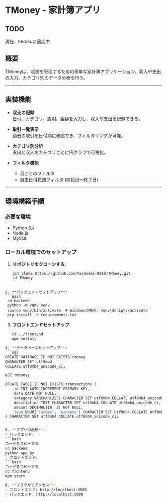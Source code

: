 # TMoney - 家計簿アプリ

## TODO
現在、herokuに適応中

## 概要
TMoneyは、収支を管理するための簡単な家計簿アプリケーション。収入や支出の入力、カテゴリ別のデータ分析を行う。

---

## 実装機能
- **収支の記録**  
  日付、カテゴリ、説明、金額を入力し、収入や支出を記録できる。
  
- **取引一覧表示**  
  過去の取引を日付順に確認でき、フィルタリングが可能。

- **カテゴリ別分析**  
  支出と収入をカテゴリごとに円グラフで可視化。

- **フィルタ機能**  
  - 月ごとのフィルタ
  - 自由日付範囲フィルタ (開始日～終了日)

---

## 環境構築手順

### 必要な環境
- Python 3.x
- Node.js
- MySQL

### ローカル環境でのセットアップ
1. **リポジトリをクローンする**:
   ```bash
   git clone https://github.com/terasaki-8910/TMoney.git
   cd TMoney
  ```

2. **バックエンドセットアップ**:
```bash
   cd backend
   python -m venv venv
   source venv/bin/activate  # Windowsの場合: venv\Scripts\activate
   pip install -r requirements.txt
```

3. **フロントエンドセットアップ**:
```bash
   cd ../frontend
   npm install

4. **データベースセットアップ**:
```sql
CREATE DATABASE IF NOT EXISTS tmoney
CHARACTER SET utf8mb4
COLLATE utf8mb4_unicode_ci;

USE tmoney;

CREATE TABLE IF NOT EXISTS transactions (
    id INT AUTO_INCREMENT PRIMARY KEY,
    date DATE NOT NULL,
    category VARCHAR(255) CHARACTER SET utf8mb4 COLLATE utf8mb4_unicode_ci NOT NULL,
    description TEXT CHARACTER SET utf8mb4 COLLATE utf8mb4_unicode_ci,
    amount DECIMAL(10, 2) NOT NULL,
    type ENUM('income', 'expense') CHARACTER SET utf8mb4 COLLATE utf8mb4_unicode_ci NOT NULL
) CHARACTER SET utf8mb4 COLLATE utf8mb4_unicode_ci;


5. **アプリの起動**:
- バックエンド:
```bash
コードをコピーする
cd backend
python app.py
- フロントエンド:
```bash
コードをコピーする
cd frontend
npm start

6. **ブラウザでアクセス**:
- フロントエンド: http://localhost:3000
- バックエンド: http://localhost:5000


